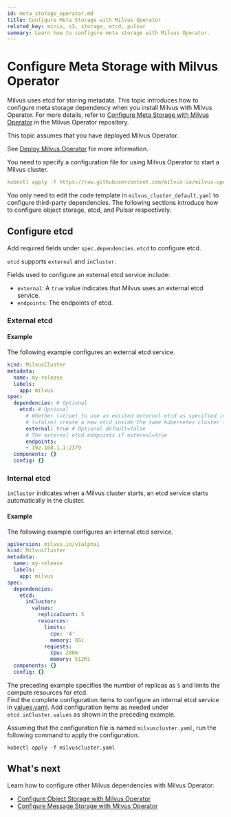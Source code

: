 ```yaml
---
id: meta_storage_operator.md
title: Configure Meta Storage with Milvus Operator
related_key: minio, s3, storage, etcd, pulsar
summary: Learn how to configure meta storage with Milvus Operator.
---
```


# Configure Meta Storage with Milvus Operator

Milvus uses etcd for storing metadata. This topic introduces how to configure meta storage dependency when you install Milvus with Milvus Operator. For more details, refer to [Configure Meta Storage with Milvus Operator](https://github.com/milvus-io/milvus-operator/blob/main/docs/administration/manage-dependencies/meta-storage.md) in the Milvus Operator repository.

This topic assumes that you have deployed Milvus Operator.

<div class="alert note">See <a href="https://milvus.io/docs/v2.2.x/install_cluster-milvusoperator.md">Deploy Milvus Operator</a> for more information. </div>

You need to specify a configuration file for using Milvus Operator to start a Milvus cluster.

```YAML
kubectl apply -f https://raw.githubusercontent.com/milvus-io/milvus-operator/main/config/samples/milvus_cluster_default.yaml
```

You only need to edit the code template in `milvus_cluster_default.yaml` to configure third-party dependencies. The following sections introduce how to configure object storage, etcd, and Pulsar respectively.


## Configure etcd

Add required fields under `spec.dependencies.etcd` to configure etcd.

`etcd` supports `external` and `inCluster`.

Fields used to configure an external etcd service include:

- `external`: A `true` value indicates that Milvus uses an external etcd service.
- `endpoints`: The endpoints of etcd.

### External etcd

#### Example

The following example configures an external etcd service.

```YAML
kind: MilvusCluster
metadata:
  name: my-release
  labels:
    app: milvus
spec:
  dependencies: # Optional
    etcd: # Optional
      # Whether (=true) to use an existed external etcd as specified in the field endpoints or 
      # (=false) create a new etcd inside the same kubernetes cluster for milvus.
      external: true # Optional default=false
      # The external etcd endpoints if external=true
      endpoints:
      - 192.168.1.1:2379
  components: {}
  config: {}
```
### Internal etcd

`inCluster` indicates when a Milvus cluster starts, an etcd service starts automatically in the cluster.

#### Example

The following example configures an internal etcd service.

```YAML
apiVersion: milvus.io/v1alpha1
kind: MilvusCluster
metadata:
  name: my-release
  labels:
    app: milvus
spec:
  dependencies:
    etcd:
      inCluster:
        values:
          replicaCount: 5
          resources:
            limits: 
              cpu: '4'
              memory: 8Gi
            requests:
              cpu: 200m
              memory: 512Mi
  components: {}
  config: {}              
```

<div class="alert note">The preceding example specifies the number of replicas as <code>5</code> and limits the compute resources for etcd.</div>

<div class="alert note">Find the complete configuration items to configure an internal etcd service in <a href="https://github.com/bitnami/charts/blob/ba6f8356e725a8342fe738a3b73ae40d5488b2ad/bitnami/etcd/values.yaml">values.yaml</a>. Add configuration items as needed under <code>etcd.inCluster.values</code> as shown in the preceding example.</div>

Assuming that the configuration file is named `milvuscluster.yaml`, run the following command to apply the configuration.

```Shell
kubectl apply -f milvuscluster.yaml
```

## What's next

Learn how to configure other Milvus dependencies with Milvus Operator:
- [Configure Object Storage with Milvus Operator](object_storage_operator.md)
- [Configure Message Storage with Milvus Operator](message_storage_operator.md)
